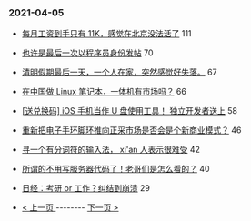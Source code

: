 ### 2021-04-05 
- [每月工资到手只有 11K，感觉在北京没法活了](https://www.v2ex.com/t/768071) 111
- [也许是最后一次以程序员身份发帖](https://www.v2ex.com/t/767990) 70
- [清明假期最后一天，一个人在家，突然感觉好失落。](https://www.v2ex.com/t/768083) 67
- [在中国做 Linux 笔记本，一体机有市场吗？](https://www.v2ex.com/t/768012) 66
- [[送兑换码] iOS 手机当作 U 盘使用工具！ 独立开发者送上](https://www.v2ex.com/t/768035) 58
- [重新把电子手环脚环推向正采市场是否会是个新商业模式？](https://www.v2ex.com/t/768034) 46
- [寻一个有分词符的输入法， xi'an 人表示很难受](https://www.v2ex.com/t/768050) 42
- [所谓的不用写服务器代码了！老哥们是怎么看的？](https://www.v2ex.com/t/767982) 40
- [日经：考研 or 工作？纠结到崩溃](https://www.v2ex.com/t/767998) 29 

- [ < 上一页 ](https://github.com/able8/v2ex-hot-record/blob/master/2021-04-04.md) -------- [ 下一页 > ](https://github.com/able8/v2ex-hot-record/blob/master/2021-04-06.md)